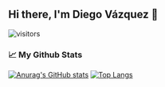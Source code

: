 ## Hi there, I'm Diego Vázquez 👋 
![visitors](https://visitor-badge.glitch.me/badge?page_id=page.id)

### 📈 My Github Stats
[![Anurag's GitHub stats](https://github-readme-stats.vercel.app/api?username=dkaerit)](https://github.com/dkaerit/github-readme-stats)
[![Top Langs](https://github-readme-stats.vercel.app/api/top-langs/?username=anuraghazra&layout=compact&langs_count=8)](https://github.com/dkaerit/github-readme-stats)

<!--
**dkaerit/dkaerit** is a ✨ _special_ ✨ repository because its `README.md` (this file) appears on your GitHub profile.

Here are some ideas to get you started:

- 🔭 I’m currently working on ...
- 🌱 I’m currently learning ...
- 👯 I’m looking to collaborate on ...
- 🤔 I’m looking for help with ...
- 💬 Ask me about ...
- 📫 How to reach me: ...
- 😄 Pronouns: ...
- ⚡ Fun fact: ...

![dkaerit's Github Stats](https://github-readme-stats.vercel.app/api?username=dkaerit&bg_color=30,161b22,0e1218&title_color=fff&text_color=fff&border_color=30363d&show_icons=true)
[![Top Langs](https://github-readme-stats.vercel.app/api/top-langs/?username=dkaerit&bg_color=30,161b22,0e1218&title_color=fff&text_color=fff&border_color=30363d&card_width=445&layout=compact)](https://github.com/dkaerit/github-readme-stats)
-->
